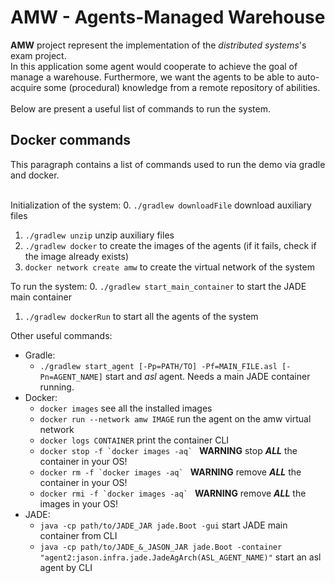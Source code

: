 <h1>AMW - Agents-Managed Warehouse</h1>

**AMW** project represent the implementation of the <i>distributed systems</i>'s exam project.</br>
In this application some agent would cooperate to achieve the goal of manage a warehouse. Furthermore, we want the agents to be able to auto-acquire some (procedural) knowledge from a remote repository of abilities.</br></br>
Below are present a useful list of commands to run the system.

<h2>Docker commands</h2>
This paragraph contains a list of commands used to run the demo via gradle and docker.<br/><br/>

Initialization of the system:
0. `./gradlew downloadFile` download auxiliary files
1. `./gradlew unzip` unzip auxiliary files
2. `./gradlew docker` to create the images of the agents (if it fails, check if the image already exists)
3. `docker network create amw` to create the virtual network of the system

To run the system:
0. `./gradlew start_main_container` to start the JADE main container
1. `./gradlew dockerRun` to start all the agents of the system

Other useful commands:
- Gradle:
    - `./gradlew start_agent [-Pp=PATH/TO] -Pf=MAIN_FILE.asl [-Pn=AGENT_NAME]` start and *asl* agent. Needs a main JADE container running.
- Docker:
    - `docker images` see all the installed images
    - `docker run --network amw IMAGE` run the agent on the amw virtual network
    - `docker logs CONTAINER` print the container CLI
    - ``docker stop -f `docker images -aq` `` **WARNING** stop ***ALL*** the container in your OS!
    - ``docker rm -f `docker images -aq` `` **WARNING** remove ***ALL*** the container in your OS!
    - ``docker rmi -f `docker images -aq` `` **WARNING** remove ***ALL*** the images in your OS!
- JADE:
    - `java -cp path/to/JADE_JAR jade.Boot -gui` start JADE main container from CLI
    - `java -cp path/to/JADE_&_JASON_JAR jade.Boot -container "agent2:jason.infra.jade.JadeAgArch(ASL_AGENT_NAME)"` start an asl agent by CLI
